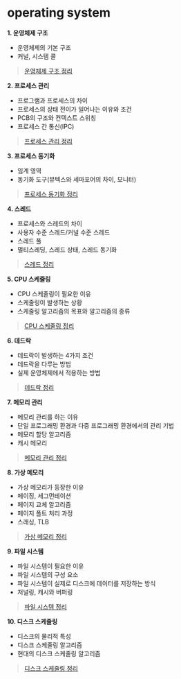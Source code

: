 # operating system

**1. 운영체제 구조**

- 운영체제의 기본 구조
- 커널, 시스템 콜

> [운영체제 구조 정리](./01-os-structure/main.md)

**2. 프로세스 관리**

- 프로그램과 프로세스의 차이
- 프로세스의 상태 전이가 일어나는 이유와 조건
- PCB의 구조와 컨텍스트 스위칭
- 프로세스 간 통신(IPC)

> [프로세스 관리 정리](./02-process-management/main.md)

**3. 프로세스 동기화**

- 임계 영역
- 동기화 도구(뮤텍스와 세마포어의 차이, 모니터)

> [프로세스 동기화 정리](./03-process-synchronization/main.md)

**4. 스레드**

- 프로세스와 스레드의 차이
- 사용자 수준 스레드/커널 수준 스레드
- 스레드 풀
- 멀티스레딩, 스레드 상태, 스레드 동기화

> [스레드 정리](./04-threads/main.md)

**5. CPU 스케줄링**

- CPU 스케줄링이 필요한 이유
- 스케줄링이 발생하는 상황
- 스케줄링 알고리즘의 목표와 알고리즘의 종류

> [CPU 스케줄링 정리](./05-cpu-scheduling/main.md)

**6. 데드락**

- 데드락이 발생하는 4가지 조건
- 데드락을 다루는 방법
- 실제 운영체제에서 적용하는 방법

> [데드락 정리](./06-deadlock/main.md)

**7. 메모리 관리**

- 메모리 관리를 하는 이유
- 단일 프로그래밍 환경과 다중 프로그래밍 환경에서의 관리 기법
- 메모리 할당 알고리즘
- 캐시 메모리

> [메모리 관리 정리](./07-memory-management/main.md)

**8. 가상 메모리**

- 가상 메모리가 등장한 이유
- 페이징, 세그먼테이션
- 페이지 교체 알고리즘
- 페이지 폴트 처리 과정
- 스래싱, TLB

> [가상 메모리 정리](./08-virtual-memory/main.md)

**9. 파일 시스템**

- 파일 시스템이 필요한 이유
- 파일 시스템의 구성 요소
- 파일 시스템이 실제로 디스크에 데이터를 저장하는 방식
- 저널링, 캐시와 버퍼링

> [파일 시스템 정리](./09-file-system/main.md)

**10. 디스크 스케줄링**

- 디스크의 물리적 특성
- 디스크 스케줄링 알고리즘
- 현대의 디스크 스케줄링 알고리즘

> [디스크 스케줄링 정리](./10-disk-scheduling/main.md)
